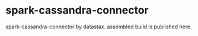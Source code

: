 # spark-cassandra-connector

spark-cassandra-connector by datastax. assembled build is published here.
